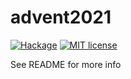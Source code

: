 # advent2021

[![Hackage](https://img.shields.io/hackage/v/advent2021.svg?logo=haskell)](https://hackage.haskell.org/package/advent2021)
[![MIT license](https://img.shields.io/badge/license-MIT-blue.svg)](LICENSE)

See README for more info

